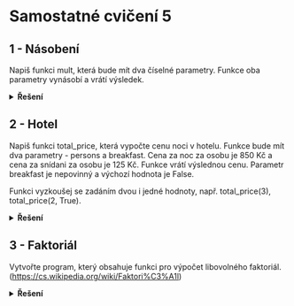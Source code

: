 # Samostatné cvičení 5

## 1 - Násobení
Napiš funkci mult, která bude mít dva číselné parametry. Funkce oba parametry vynásobí a vrátí výsledek.

<details>
<summary><b>Řešení</b></summary>

```Python
def mult(a, b):
    return a * b

```

</details>

## 2 - Hotel
Napiš funkci total_price, která vypočte cenu noci v hotelu. Funkce bude mít dva parametry - persons a breakfast. Cena za noc za osobu je 850 Kč a cena za snídani za osobu je 125 Kč. Funkce vrátí výslednou cenu. Parametr breakfast je nepovinný a výchozí hodnota je False.

Funkci vyzkoušej se zadáním dvou i jedné hodnoty, např. total_price(3), total_price(2, True).

<details>
<summary><b>Řešení</b></summary>

```Python
def total_price(persons, breakfast=False):
    base_price = 850 
    breakfast_price = 125 if breakfast else 0
    return (base_price + breakfast_price) * persons

```

</details>

## 3 - Faktoriál
Vytvořte program, který obsahuje funkci pro výpočet libovolného faktoriál. (https://cs.wikipedia.org/wiki/Faktori%C3%A1l)

<details>
<summary><b>Řešení</b></summary>

```Python
def factorial(n):
    if n == 0:
        return 1
    else:
        return n * factorial(n-1)

```

</details>
